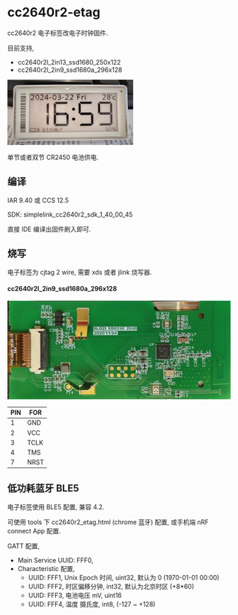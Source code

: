 # cc2640r2-etag

cc2640r2 电子标签改电子时钟固件.

目前支持,
* cc2640r2l_2in13_ssd1680_250x122
* cc2640r2l_2in9_ssd1680a_296x128

![cc2640r2l_2in9_ssd1680a_296x128](doc/pic1.jpg)

单节或者双节 CR2450 电池供电.

## 编译

IAR 9.40 或 CCS 12.5

SDK: simplelink_cc2640r2_sdk_1_40_00_45

直接 IDE 编译出固件刷入即可. 

## 烧写

电子标签为 cjtag 2 wire, 需要 xds 或者 jlink 烧写器.

#### cc2640r2l_2in9_ssd1680a_296x128

![cjtag](doc/pic2.jpg)

|PIN|FOR|
|-|-|
|1|GND|
|2|VCC|
|3|TCLK|
|4|TMS|
|7|NRST|

## 低功耗蓝牙 BLE5

电子标签使用 BLE5 配置, 兼容 4.2.

可使用 tools 下 cc2640r2_etag.html (chrome 蓝牙) 配置, 或手机端 nRF connect App 配置.

GATT 配置, 

* Main Service UUID: FFF0,
* Characteristic 配置,
  - UUID: FFF1, Unix Epoch 时间, uint32, 默认为 0 (1970-01-01 00:00)
  - UUID: FFF2, 时区偏移分钟, int32, 默认为北京时区 (+8*60)
  - UUID: FFF3, 电池电压 mV, uint16
  - UUID: FFF4, 温度 摄氏度, int8, (-127 ~ +128)
